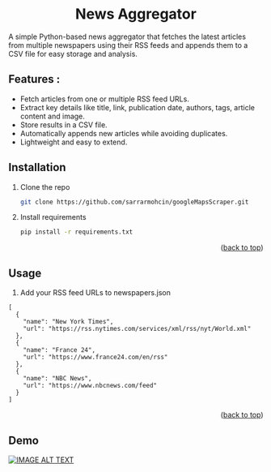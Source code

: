 <div id="top"></div>
<div align="center">
  <h1 align="center">News Aggregator</h1>
</div>

A simple Python-based news aggregator that fetches the latest articles from multiple newspapers using their RSS feeds and appends them to a CSV file for easy storage and analysis.
  <br>

## Features :
- Fetch articles from one or multiple RSS feed URLs.
- Extract key details like title, link, publication date, authors, tags, article content and image.
- Store results in a CSV file.
- Automatically appends new articles while avoiding duplicates.
- Lightweight and easy to extend.


<!-- GETTING STARTED -->
## Installation

1. Clone the repo
   ```sh
   git clone https://github.com/sarrarmohcin/googleMapsScraper.git
   ```
2. Install requirements
   ```sh
   pip install -r requirements.txt
   ```

<p align="right">(<a href="#top">back to top</a>)</p>

<!-- USAGE EXAMPLES -->
## Usage

1. Add your RSS feed URLs to newspapers.json
```
[
  {
    "name": "New York Times",
    "url": "https://rss.nytimes.com/services/xml/rss/nyt/World.xml"
  },
  {
    "name": "France 24",
    "url": "https://www.france24.com/en/rss"
  },
  {
    "name": "NBC News",
    "url": "https://www.nbcnews.com/feed"
  }
]

```


<p align="right">(<a href="#top">back to top</a>)</p>

<!-- USAGE EXAMPLES -->
## Demo

[![IMAGE ALT TEXT](http://img.youtube.com/vi/KXWTdC9wPD8/0.jpg)](http://www.youtube.com/watch?v=KXWTdC9wPD8 "Watch Demo")

